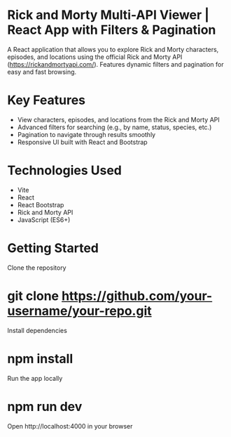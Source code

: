 # Rick and Morty Multi-API Viewer | React App with Filters &amp; Pagination

A React application that allows you to explore Rick and Morty characters, episodes, and locations using the official Rick and Morty API (https://rickandmortyapi.com/). Features dynamic filters and pagination for easy and fast browsing.

# Key Features
- View characters, episodes, and locations from the Rick and Morty API
- Advanced filters for searching (e.g., by name, status, species, etc.)
- Pagination to navigate through results smoothly
- Responsive UI built with React and Bootstrap

 # Technologies Used
- Vite
- React
- React Bootstrap
- Rick and Morty API
- JavaScript (ES6+)

# Getting Started
Clone the repository

# git clone https://github.com/your-username/your-repo.git
Install dependencies

# npm install
Run the app locally

# npm run dev
Open http://localhost:4000 in your browser


